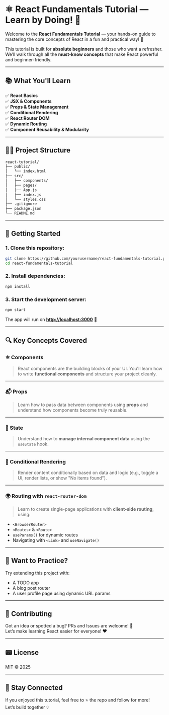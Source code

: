 # ⚛️ React Fundamentals Tutorial — Learn by Doing! 🚀

Welcome to the **React Fundamentals Tutorial** — your hands-on guide to mastering the core concepts of React in a fun and practical way! 🎉

This tutorial is built for **absolute beginners** and those who want a refresher. We’ll walk through all the **must-know concepts** that make React powerful and beginner-friendly.

---

## 📚 What You'll Learn

✅ **React Basics**\
✅ **JSX & Components**\
✅ **Props & State Management**\
✅ **Conditional Rendering**\
✅ **React Router DOM**\
✅ **Dynamic Routing**\
✅ **Component Reusability & Modularity**

---

## 🧑‍💻 Project Structure

```bash
react-tutorial/
├── public/
│   └── index.html
├── src/
│   ├── components/
│   ├── pages/
│   ├── App.js
│   ├── index.js
│   └── styles.css
├── .gitignore
├── package.json
└── README.md
```

---

## 💪 Getting Started

### 1. Clone this repository:

```bash
git clone https://github.com/yourusername/react-fundamentals-tutorial.git
cd react-fundamentals-tutorial
```

### 2. Install dependencies:

```bash
npm install
```

### 3. Start the development server:

```bash
npm start
```

The app will run on [**http://localhost:3000**](http://localhost:3000) 🚀

---

## 🔍 Key Concepts Covered

### ⚛️ Components

> React components are the building blocks of your UI. You'll learn how to write **functional components** and structure your project cleanly.

---

### 📬 Props

> Learn how to pass data between components using **props** and understand how components become truly reusable.

---

### 🧠 State

> Understand how to **manage internal component data** using the `useState` hook.

---

### 🔄 Conditional Rendering

> Render content conditionally based on data and logic (e.g., toggle a UI, render lists, or show "No items found").

---

### 🌍 Routing with `react-router-dom`

> Learn to create single-page applications with **client-side routing**, using:

- `<BrowserRouter>`
- `<Routes>` & `<Route>`
- `useParams()` for dynamic routes
- Navigating with `<Link>` and `useNavigate()`

---

## 🧪 Want to Practice?

Try extending this project with:

- A TODO app
- A blog post router
- A user profile page using dynamic URL params

---

## 🤝 Contributing

Got an idea or spotted a bug? PRs and Issues are welcome! 💠\
Let’s make learning React easier for everyone! ❤️

---

## 📟 License

MIT © 2025

---

## 🙌 Stay Connected

If you enjoyed this tutorial, feel free to ⭐ the repo and follow for more!\
Let’s build together 💡

